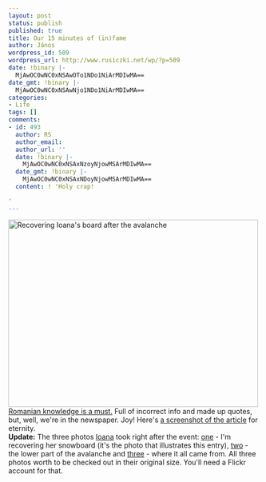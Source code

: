```yaml
---
layout: post
status: publish
published: true
title: Our 15 minutes of (in)fame
author: János
wordpress_id: 509
wordpress_url: http://www.rusiczki.net/wp/?p=509
date: !binary |-
  MjAwOC0wNC0xNSAwOTo1NDo1NiArMDIwMA==
date_gmt: !binary |-
  MjAwOC0wNC0xNSAwNjo1NDo1NiArMDIwMA==
categories:
- Life
tags: []
comments:
- id: 493
  author: RS
  author_email: 
  author_url: ''
  date: !binary |-
    MjAwOC0wNC0xNSAxNzoyNjowMSArMDIwMA==
  date_gmt: !binary |-
    MjAwOC0wNC0xNSAxNDoyNjowMSArMDIwMA==
  content: ! 'Holy crap!

'
---
```

<p><a href="http://www.jurnalul.ro/articole/122421/%CEn-aceeasi-zi-am-scapat-de-doua-ori-de-moarte"><img alt="Recovering Ioana's board after the avalanche" src="http://www.rusiczki.net/blog/blogpics/our_15_minutes_of_infame.jpg" width="500" height="375" border="0" class="image"/></a><br />
<a href="http://www.jurnalul.ro/articole/122421/%CEn-aceeasi-zi-am-scapat-de-doua-ori-de-moarte">Romanian knowledge is a must.</a> Full of incorrect info and made up quotes, but, well, we're in the newspaper. Joy! Here's <a href="http://www.rusiczki.net/blog/blogpics/our_15_minutes_of_infame_screenshot.png">a screenshot of the article</a> for eternity.<br />
<strong>Update:</strong> The three photos <a href="http://www.flickr.com/photos/ioana/">Ioana</a> took right after the event: <a href="http://www.flickr.com/photos/ioana/2414483102/">one</a> - I'm recovering her snowboard (it's the photo that illustrates this entry), <a href="http://www.flickr.com/photos/ioana/2413659357/">two</a> - the lower part of the avalanche and <a href="http://www.flickr.com/photos/ioana/2413660949/">three</a> - where it all came from. All three photos worth to be checked out in their original size. You'll need a Flickr account for that.</p>
